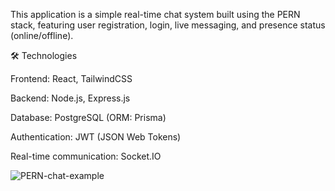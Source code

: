 This application is a simple real-time chat system built using the PERN stack, featuring user registration, login, live messaging, and presence status (online/offline).

🛠 Technologies

Frontend: React, TailwindCSS

Backend: Node.js, Express.js

Database: PostgreSQL (ORM: Prisma)

Authentication: JWT (JSON Web Tokens)

Real-time communication: Socket.IO

![PERN-chat-example](https://github.com/user-attachments/assets/a1b506af-0aec-453f-ae16-b35b990eca7c)
